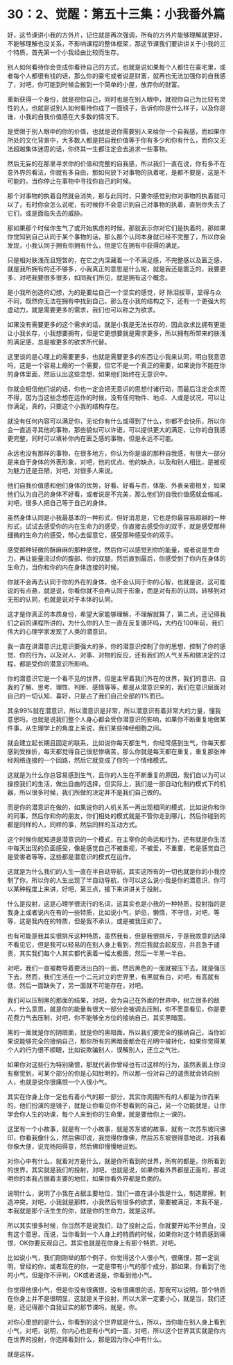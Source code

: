 # 30：2、觉醒：第五十三集：小我番外篇

好，这节课讲小我的方外片，记住就是再次强调，所有的方外片能够理解就更好，不能够理解也没关系，不影响课程的整体框架，那这节课我们要讲讲关于小我的三个特质，首先第一个小我经由比较而生存。

别人如何看待你会变成你看待自己的方式，也就是说如果每个人都住在豪宅里，或者每个人都很有钱的话，那么你的豪宅或者说是财富，就再也无法加强你的自我感了，对吧，你可能到时候会搬到一个简单的小屋，放弃你的财富。

重新获得一个身份，就是视你自己，同时也是在别人眼中，就视你自己为比较有灵性的人，也就是说别人如何看待你成了一面镜子，告诉你你是什么样子，以及你是谁，小我的自我价值感在大多数的情况下。

是受限于别人眼中的你的价值，也就是说你需要别人来给你一个自我感，而如果你所处的文化背景中，大多数人都是把自我价值等于你有多少和你有什么，而你又无法超越集体迷思的话，你终其一生都注定会去追求一些事物。

然后无妄的在那里寻求你的价值和完整的自我感，所以我们一直在说，你有多不在意外界的看法，你就有多自由，那如何放下对事物的执着呢，是都不要是，这是不可能的，当你停止在事物中寻找你自己的时候。

那个对事物的执着自然就会消失，那与此同时，只要你感觉到你对事物的执着就可以了，有时你会怎么说呢，有时候你不会意识到自己对事物的执着，直到你失去了它们，或是面临失去的威胁。

那如果那个时候你生气了或开始焦虑的时候，那就表示你对它们是执着的，那如果你觉知到自己认同于某个事物的话，那么那个认同本身就已经不完整了，所以你会发现，小我认同于拥有你拥有什么，但是它在拥有中获得的满足。

只是相对肤浅而且短暂的，在它之内深藏着一个不满足感，不完整感以及匮乏感，就是我所拥有的还不够多，小我真正的意思是什么呢，就是我还是匮乏的，我要更多，对吧我要很多很多，如同我们所见，就是拥有这个概念。

是小我所创造的幻想，为的是要给自己一个坚实的感觉，好 除泪拔萃，显得与众不同，既然你无法在拥有中找到自己，那么在小我的结构之下，还有一个更强大的虚动力，就是需要更多的需求，我们也可以称之为欲求。

如果没有需要更多的这个需求的话，就是小我是无法长存的，因此欲求比拥有更能让小我长存，小我想要拥有，但是它更想要就是需求更多，所以拥有所带来的肤浅的满足感，总是被更多的欲求所代替。

这里谈的是心理上的需要更多，也就是需要更多的东西让小我来认同，明白我意思吗，这是一个容易上瘾的一个需要，但它不是一个真正的需要，如果说你不能在你的身体里面，然后认出这些念想，如果他们始终在无意识中。

你就会相信他们说的话，你也一定会把无意识的思想付诸行动，而最后注定会求而不得，因为当这些念想在运作的时候，没有任何物件、地点、人或是状况，可以让你满足，真的，只要这个小我的结构存在。

就没有任何内容可以满足你，无论你有什么或得到了什么，你都不会快乐，所以你会一直追寻其他的事物，那些貌似可以许诺，可以提供更大的满足，让你的自我感更完整，同时可以填补你内在匮乏感的事物，但是永远不可能。

永远也没有那样的事物，在很多地方，你认为你是谁的那种自我感，有很大一部分是来自于身体的外表形象，对吧，他的优点、他的缺点，以及和别人相比，是被视为魅力还是丑陋，对吧，对很多人来说。

他们自我价值感和他们身体的优势，好看、好看与否，体能、外表亲密相关，如果他们认为自己的身体不好看，或者说是不完美，那么他们的自我价值感就会缩减，对吧，很多人把自己等于自己的身体。

虽然身体认同是小我最基本的一种形式，但好消息是，它也是你最容易超越的一种形式，试试去感受你的内在生命力的感受，你直接去感受你的双手，就是感受那种细微的生命力的感受，带心去留意它，感受那种感受你的双手。

感受那种轻微的酥麻麻的那种感觉，然后你可以感觉到你的能量，或者说是生命力，再让能量流过你的腹部、你的双腿，然后直到最后，你感受到了你内在身体的生命力，当你和你的内在身体连接的时候。

你就不会再去认同于你的外在的身体，也不会认同于你的心智，也就是说，这可能说的有点悬，就是说，你看你就不会再认同于形象，而是对有形的认同，转移到对无形的认同，也就是说对于本体的认同。

这才是你真正的本质身份，希望大家能够理解，不理解就算了，第二点，还记得我们之前的课程所讲的，为什么你的人生一直在反复循环吗，大约在100年前，我们伟大的心理学家发现了人类的潜意识。

我一直在讲潜意识比意识要强大的多，你的潜意识控制了你的思想，控制了你的感觉、你的行为，以及对人、对事、对物的反应，还有我们的人气关系和做决定的过程，都是受你的潜意识所影响。

你的潜意识它是一个看不见的世界，但是主宰着我们外在的世界，我们的意识、自我的了解、思考、理性、判断、感情等等，都是从潜意识来的，我们在意识层面对自己的一切认知、喜好，只是占了我们自己全部的1%而已。

其余99%就在潜意识，所以潜意识是非常，所以潜意识有着非常大的力量，懂我意思吗，也就是说我们整个人身心都会受你潜意识的影响，如果你不断重复地做某件事，从生理学上的角度上来说，我们某些神经细胞之间。

就会建立起长期且固定的联系，比如说你每天都生气，你经常感到生气，你每天都感到受挫折，每天都觉得自己很悲惨痛苦，那么你就是每天都在重复，重复那张神经网络连接的一个回路，然后它就变成了你的一个情绪模式。

这就是为什么你总容易感到生气，且你的人生在不断重复的原因，我们自以为可以操控我们的生活，做出自由的选择，但实际上，我们是一部自动化制约模式下的机器，所以很多时候，我们所做的决定并不是我们自己做的。

而是你的潜意识在做的，如果说你的人机关系一再出现相同的模式，比如说你和你的同事，然后你和你的朋友，你们相处的模式就是不管你走到哪儿，然后你碰到的都是同样的人，同样的事，然后同样的互动方式。

这个时候你就知道是潜意识的一个模式，在主宰你的命运和行为，还有就是你生活中每天出现的负面感受，像是感觉自己不被重视，不被爱，不重要，老是感觉自己是受害者等等，这些都是潜意识的模式在运作。

这就是为什么我们的人生一直在半自动导航，其实这所有的一切也就是你的小我控制了你，所以你的人生出现了半自动导航，你可以这么说小我是你的潜意识，你可以某种程度上来讲，好吧，第三点，接下来讲讲关于投射。

什么是投射，这是心理学很流行的名词，这其实也是小我的一种特质，投射指的是我身上或者说内在有的一些特质，比如说小气，妒忌，懒惰，不守信，对吧，等等，这是我内在的特质，但是我不承认，或是被我压抑了。

也有可能是我其实很排斥这种特质，虽然我有，但是我很排斥，于是我故意的选择不看见它，但是我可以轻易的在别人身上看到，然后我就会起反应，并且急于谴责，其实我们每个人其实都代表着一幅太极图，然后一半黑一半白。

对吧，我们一直被教导着要活出白的一面，然后黑色的一面就被压下去，就是强压下去，然而，我们生活在一个二元对立的世界里，有黑就有白，对吧，有高就有低，然后一面缺失了，另一面就不可能存在，对吧。

我们可以压制黑的那面的结果，对吧，会为自己在外面的世界中，树立很多的敌人，什么意思，就是你的能量有很大一部分会被调去压制，你不愿意看见，你是要花费力气去压制，对吧，你不能够全方位的接纳自己，其实黑暗面。

黑的一面就是你的阴暗面，就是你的黑暗面，所以我们要完全的接纳自己，当你如果说能够完全的接纳自己，那你所有的黑暗面都会在光明中被转化，如果你觉得某个人的行为很不顺眼，比如说欺骗别人，误解别人，还立之气壮。

如果你对这些行为特别痛恨，那就代表你曾经也有过这样的行为，虽然表面上你没有察觉到，可某个部分的你是心知肚明的，所以那一份对自己的谴责就会转向别人，也就是说你很痛恨一个人很小气。

其实在你身上你一定也有着小气的那一部分，其实你周围所有的人都是为你而来的，他们扮演的是镜子，就是让你看见你不想看到的自己，另一个功能就是，让你学会你人生的功课，每个人来到你的生命里，就是要给你上一课的。

这里有一个小故事，就是有一个小故事，就是苏东坡的故事，就有一次苏东坡问佛印，你看我像什么，然后佛印说，我觉得你像佛，然后苏东坡很得意地说，对我看你像大便，说完杨阳得意，然后佛印慢慢地说到。

对你心中有什么，就看对方是什么，就是你所看到的世界，所有的都是，你所看到的世界，其实就是我们的投射，对吧，也就是说，如果你看外界都是正面的，那说明你的本我占据着主要的地位，如果你看外界都是负面的。

说明什么，说明了小我在占据主要地位，我们一直在讲小我是什么，制造摩擦，制造冲突，对吧，小我就是那样，小我然后有很多的欲求，需要被满足，本我不是，本我就是那个活生生的你，就是你的生命力，就是这样。

所以其实很多时候，你当然不是说我们，动了投射之后，你就要开始不分黑白，没有这个意思，而说，当你看到一个人身上的特质的时候，如果你对这个特质感到痛恨，OK你要反观自己，其实也就是在你身上有那个特质，对吧。

比如说小气，我们刚刚举的那个例子，你觉得这个人很小气，很痛恨，那一定说明，曾经的你，或者现在的你，一定是带有小气的那个成分，那如果，你看到了他的小气，但是你不评判，OK或者说是，你看到他小气。

你觉得他很小气，但是你没有很痛恨，没有很痛恨的话，那我可以说明，那个特质在你身上并不是很明显，这就是关于投射，所以大家一定要小心，就是当，我们还是，还记得那个自我证实的那节课吗，就是，你。

对你心里想的是什么，你看到的这个世界就是什么，所以，当你能在别人身上看到小气，对吧，说明，你内心也是有小气的一面，对吧，所以这个世界其实就是你内在世界的投射，你选择看到什么，那是因为你心中有什么。

就是这样。